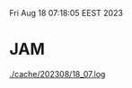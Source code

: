 Fri Aug 18 07:18:05 EEST 2023
# JAM
<a href='./cache/202308/18_07.log'>./cache/202308/18_07.log</a>
